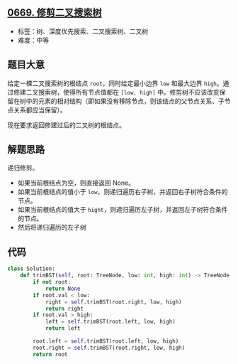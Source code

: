 ## [0669. 修剪二叉搜索树](https://leetcode-cn.com/problems/trim-a-binary-search-tree/)

- 标签：树、深度优先搜索、二叉搜索树、二叉树
- 难度：中等

## 题目大意

给定一棵二叉搜索树的根结点 `root`，同时给定最小边界 `low` 和最大边界 `high`。通过修建二叉搜索树，使得所有节点值都在 `[low, high]` 中。修剪树不应该改变保留在树中的元素的相对结构（即如果没有移除节点，则该结点的父节点关系、子节点关系都应当保留）。

现在要求返回修建过后的二叉树的根结点。

## 解题思路

递归修剪。

- 如果当前根结点为空，则直接返回 None。
- 如果当前根结点的值小于 `low`，则递归遍历右子树，并返回右子树符合条件的节点。
- 如果当前根结点的值大于 `hight`，则递归遍历左子树，并返回左子树符合条件的节点。
- 然后将递归遍历的左子树

## 代码

```Python
class Solution:
    def trimBST(self, root: TreeNode, low: int, high: int) -> TreeNode:
        if not root:
            return None
        if root.val < low:
            right = self.trimBST(root.right, low, high)
            return right
        if root.val > high:
            left = self.trimBST(root.left, low, high)
            return left

        root.left = self.trimBST(root.left, low, high)
        root.right = self.trimBST(root.right, low, high)
        return root
```

